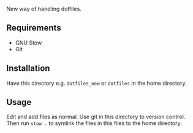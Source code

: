 New way of handling dotfiles.

## Requirements

- GNU Stow
- Git

## Installation

Have this directory e.g. `dotfiles_new` or `dotfiles` in the home directory.

## Usage

Edit and add files as normal. Use git in this directory to version control.
Then run `stow .` to symlink the files in this files to the home directory.


